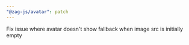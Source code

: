 ```yaml
---
"@zag-js/avatar": patch
---
```


Fix issue where avatar doesn't show fallback when image src is initially empty
